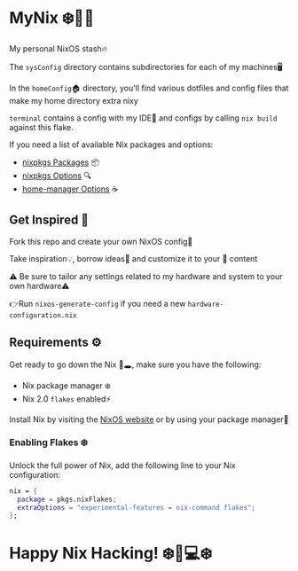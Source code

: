 # MyNix ❄️👨‍💻

My personal NixOS stash🔥

The `sysConfig` directory contains subdirectories for each of my machines🖥️

In the `homeConfig`🏠️ directory, you'll find various dotfiles and config files that make my home directory extra nixy

`terminal` contains a config with my IDE📝 and configs by calling `nix build` against this flake.

If you need a list of available Nix packages and options:

- [nixpkgs Packages](https://search.nixos.org/packages) 📦️
- [nixpkgs Options](https://search.nixos.org/options?) 🔍️
- [home-manager Options](https://mipmip.github.io/home-manager-option-search/) ☕️

## Get Inspired 🌟

Fork this repo and create your own NixOS config💫

Take inspiration💡, borrow ideas💭 and customize it to your 💖 content

⚠️ Be sure to tailor any settings related to my hardware and system to your own hardware⚠️

👉️Run `nixos-generate-config` if you need a new `hardware-configuration.nix`

## Requirements ⚙️

Get ready to go down the Nix 🐇🕳️, make sure you have the following:

- Nix package manager ❄️
- Nix 2.0 `flakes` enabled⚡️

Install Nix by visiting the [NixOS website](https://www.nixos.org/) or by using your package manager🚀

### Enabling Flakes ❄️

Unlock the full power of Nix, add the following line to your Nix configuration:

```nix
nix = {
  package = pkgs.nixFlakes;
  extraOptions = "experimental-features = nix-command flakes";
};
```

# Happy Nix Hacking! ❄️🔧💻️❄️
